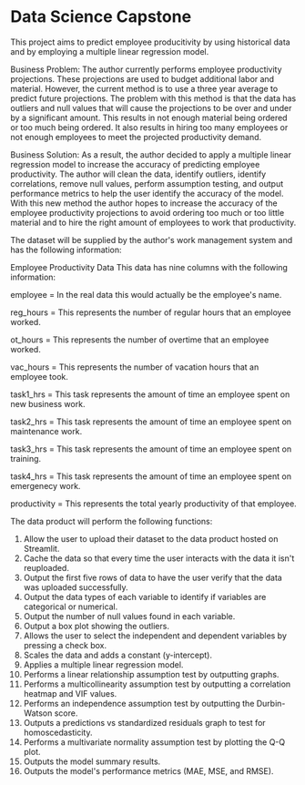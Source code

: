 # Data Science Capstone

This project aims to predict employee producitivity by using historical data and by employing a multiple linear regression model.

Business Problem: 
The author currently performs employee productivity projections.  These projections are used to budget additional labor and material.  However, the current method is to use a three year average to predict future projections.  The problem with this method is that the data has outliers and null values that will cause the projections to be over and under by a significant amount.  This results in not enough material being ordered or too much being ordered.  It also results in hiring too many employees or not enough employees to meet the projected productivity demand.

Business Solution:
As a result, the author decided to apply a multiple linear regression model to increase the accuracy of predicting employee productivity.  The author will clean the data, identify outliers, identify correlations, remove null values, perform assumption testing, and output performance metrics to help the user identify the accuracy of the model.  With this new method the author hopes to increase the accuracy of the employee productivity projections to avoid ordering too much or too little material and to hire the right amount of employees to work that productivity.

The dataset will be supplied by the author's work management system and has the following information:

Employee Productivity Data
This data has nine columns with the following information: 

  employee = In the real data this would actually be the employee's name.
  
  reg_hours = This represents the number of regular hours that an employee worked. 
  
  ot_hours = This represents the number of overtime that an employee worked.
  
  vac_hours = This represents the number of vacation hours that an employee took.
  
  task1_hrs = This task represents the amount of time an employee spent on new business work. 
  
  task2_hrs = This task represents the amount of time an employee spent on maintenance work. 
  
  task3_hrs = This task represents the amount of time an employee spent on training.
  
  task4_hrs = This task represents the amount of time an employee spent on emergenecy work.
  
  productivity = This represents the total yearly productivity of that employee.
  
The data product will perform the following functions:
1. Allow the user to upload their dataset to the data product hosted on Streamlit.
2. Cache the data so that every time the user interacts with the data it isn't reuploaded.
3. Output the first five rows of data to have the user verify that the data was uploaded successfully.
4. Output the data types of each variable to identify if variables are categorical or numerical.
5. Output the number of null values found in each variable. 
6. Output a box plot showing the outliers.
7. Allows the user to select the independent and dependent variables by pressing a check box.
8. Scales the data and adds a constant (y-intercept).
9. Applies a multiple linear regression model.
10. Performs a linear relationship assumption test by outputting graphs.
11. Performs a multicollinearity assumption test by outputting a correlation heatmap and VIF values.
12. Performs an independence assumption test by outputting the Durbin-Watson score.
13. Outputs a predictions vs standardized residuals graph to test for homoscedasticity.
14. Performs a multivariate normality assumption test by plotting the Q-Q plot.
15. Outputs the model summary results.
16. Outputs the model's performance metrics (MAE, MSE, and RMSE).
